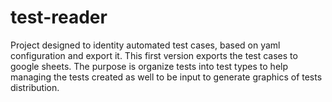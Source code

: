 # test-reader
Project designed to identity automated test cases, based on yaml configuration and export it. This first version exports the test cases to google sheets. The purpose is organize tests into test types to help managing the tests created as well to be input to generate graphics of tests distribution.
